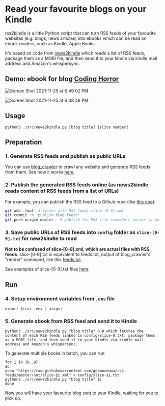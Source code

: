 # Read your favourite blogs on your Kindle

rss2kindle is a little Python script that can turn RSS feeds of your favourite websites (e.g. blogs, news articles) into ebooks which can be read on ebook readers, such as Kindle, Apple Books.

It's based on code from [news2kindle](https://github.com/goooooouwa/news2kindle) which reads a list of RSS feeds, package them as a MOBI file, and then send it to your kindle via kindle mail address and Amazon's whispersync.

## Demo: ebook for blog [Coding Horror](https://blog.codinghorror.com/)

![Screen Shot 2021-11-25 at 6 49 02 PM](https://user-images.githubusercontent.com/1495607/143427994-5eea1a37-2b73-4c71-9858-eed10ea09abd.png)

![Screen Shot 2021-11-25 at 6 48 48 PM](https://user-images.githubusercontent.com/1495607/143427976-0fa33f81-93e6-4271-8562-53cce35bd1e1.png)

## Usage

`python3 ./src/news2kindle.py [blog title] [slice number]`

## Preparation

### 1. Generate RSS feeds and publish as public URLs

You can use [blog_crawler](https://github.com/goooooouwa/blog_crawler) to crawl any website and generate RSS feeds from them. See how it works [here](https://github.com/goooooouwa/blog_crawler/blob/master/README.md).

### 2. Publish the generated RSS feeds online (as news2kindle reads content of RSS feeds from a list of URLs)

For example, you can publish the RSS feed to a Github repo (like [this one](https://github.com/goooooouwa/rss-feeds/tree/master/codinghorror)):

```bash
git add ./out  # folder with RSS feeds slice-[0-9].xml
git commit -m "publish blog feeds"
git push origin master   # publish the RSS file somewhere online to get a public URL
```

### 3. Save public URLs of RSS feeds into `config` folder as `slice-[0-9].txt` for new2kindle to read

**Not to be confused of slice-[0-9].xml, which are actual files with RSS feeds**. slice-[0-9].txt is equivalent to feeds.txt, output of blog_crawler's "render" command, like this [feeds.txt](https://github.com/goooooouwa/rss-feeds/tree/master/codinghorror).

See examples of slice-[0-9].txt files [here](https://github.com/goooooouwa/rss2kindle/blob/master/config).

## Run

### 4. Setup environment variables from `.env` file

`export $(cat .env | xargs)`

### 5. Generate ebook from RSS feed and send it to Kindle

```
python3 ./src/news2kindle.py "blog title" 0 # which fetches the content of each RSS feeds linked in config/slice-0.txt, package them as a MOBI file, and then send it to your kindle via kindle mail address and Amazon's whispersync.
```

To generate multiple books in batch, you can run:

```
for i in {0..9}
do
echo "https://raw.githubusercontent.com/goooooouwa/rss-feeds/master/out/slice-$i.xml" > config/slice-$i.txt
python3 ./src/news2kindle.py "blog title" $i
done
```

Now you will have your favourite blog sent to your Kindle, waiting for you to pick up.

